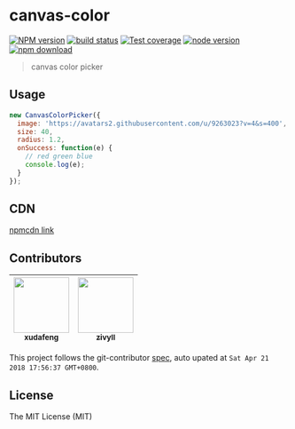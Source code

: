 # canvas-color

[![NPM version][npm-image]][npm-url]
[![build status][travis-image]][travis-url]
[![Test coverage][coveralls-image]][coveralls-url]
[![node version][node-image]][node-url]
[![npm download][download-image]][download-url]

[npm-image]: https://img.shields.io/npm/v/canvas-color.svg?style=flat-square
[npm-url]: https://npmjs.org/package/canvas-color
[travis-image]: https://img.shields.io/travis/xudafeng/canvas-color.svg?style=flat-square
[travis-url]: https://travis-ci.org/xudafeng/canvas-color
[coveralls-image]: https://img.shields.io/coveralls/xudafeng/canvas-color.svg?style=flat-square
[coveralls-url]: https://coveralls.io/r/xudafeng/canvas-color?branch=master
[node-image]: https://img.shields.io/badge/node.js-%3E=_8-green.svg?style=flat-square
[node-url]: http://nodejs.org/download/
[download-image]: https://img.shields.io/npm/dm/canvas-color.svg?style=flat-square
[download-url]: https://npmjs.org/package/canvas-color

> canvas color picker

## Usage

```javascript
new CanvasColorPicker({
  image: 'https://avatars2.githubusercontent.com/u/9263023?v=4&s=400',
  size: 40,
  radius: 1.2,
  onSuccess: function(e) {
    // red green blue
    console.log(e);
  }
});
```

## CDN

[npmcdn link](//npmcdn.com/canvas-color@latest/picker.js)

<!-- GITCONTRIBUTOR_START -->

## Contributors

|[<img src="https://avatars1.githubusercontent.com/u/1011681?v=4" width="100px;"/><br/><sub><b>xudafeng</b></sub>](https://github.com/xudafeng)<br/>|[<img src="https://avatars1.githubusercontent.com/u/11460601?v=4" width="100px;"/><br/><sub><b>zivyll</b></sub>](https://github.com/zivyll)<br/>
| :---: | :---: |


This project follows the git-contributor [spec](https://github.com/xudafeng/git-contributor), auto upated at `Sat Apr 21 2018 17:56:37 GMT+0800`.

<!-- GITCONTRIBUTOR_END -->

## License

The MIT License (MIT)
